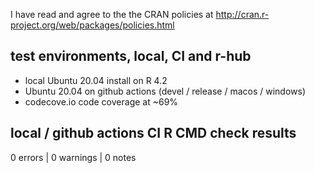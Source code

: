 I have read and agree to the the CRAN policies at
http://cran.r-project.org/web/packages/policies.html

## test environments, local, CI and r-hub

- local Ubuntu 20.04 install on R 4.2
- Ubuntu 20.04 on github actions (devel / release / macos / windows)
- codecove.io code coverage at ~69%

## local / github actions CI R CMD check results

0 errors | 0 warnings | 0 notes
